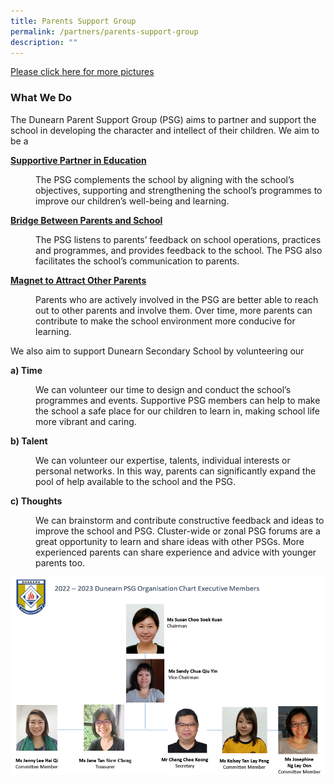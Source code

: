 ```yaml
---
title: Parents Support Group
permalink: /partners/parents-support-group
description: ""
---
```

<p><a href="https://sites.google.com/a/dunearn.edu.sg/dunearn-secondary-school-parents-support-group/" target="_blank" rel="noopener">Please click here for more pictures</a></p>
<h3>What We Do</h3>
<p>The Dunearn Parent Support Group (PSG) aims to partner and support the school in developing the character and intellect of their children. We aim to be a</p>
<p><u><strong>Supportive Partner in Education</strong></u></p>
<p style="padding-left: 40px;">The PSG complements the school by aligning with the school&rsquo;s objectives, supporting and strengthening the school&rsquo;s programmes to improve our children&rsquo;s well-being and learning.</p>
<p><u><strong>Bridge Between Parents and School</strong></u></p>
<p style="padding-left: 40px;">The PSG listens to parents&rsquo; feedback on school operations, practices and programmes, and provides feedback to the school. The PSG also facilitates the school&rsquo;s communication to parents.</p>
<p><u><strong>Magnet to Attract Other Parents</strong></u></p>
<p style="padding-left: 40px;">Parents who are actively involved in the PSG are better able to reach out to other parents and involve them. Over time, more parents can contribute to make the school environment more conducive for learning.</p>
<p>We also aim to support Dunearn Secondary School by volunteering our</p>
<p><strong>a) Time</strong></p>
<p style="padding-left: 40px;">We can volunteer our time to design and conduct the school&rsquo;s programmes and events. Supportive PSG members can help to make the school a safe place&nbsp;for our children to learn in, making school life more vibrant and caring.</p>
<p><strong>b) Talent</strong></p>
<p style="padding-left: 40px;">We can volunteer our expertise, talents, individual interests or personal networks. In this way, parents can significantly expand the pool of help available to the school and the PSG.</p>
<p><strong>c) Thoughts</strong>&nbsp;</p>
<p style="padding-left: 40px;">We can brainstorm and contribute constructive feedback and ideas to improve the school and PSG. Cluster-wide or zonal PSG forums are a great opportunity to learn and share ideas with other PSGs. More experienced parents can share experience and advice with younger parents too.&nbsp;</p>
<img src="/images/psg.png">